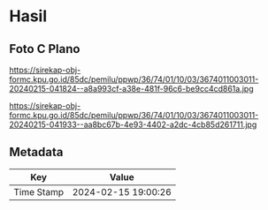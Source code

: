 # Hasil

## Foto C Plano

https://sirekap-obj-formc.kpu.go.id/85dc/pemilu/ppwp/36/74/01/10/03/3674011003011-20240215-041824--a8a993cf-a38e-481f-96c6-be9cc4cd861a.jpg

https://sirekap-obj-formc.kpu.go.id/85dc/pemilu/ppwp/36/74/01/10/03/3674011003011-20240215-041933--aa8bc67b-4e93-4402-a2dc-4cb85d261711.jpg


## Metadata

| Key        | Value               |
| ---------- | ------------------- |
| Time Stamp | 2024-02-15 19:00:26 |



